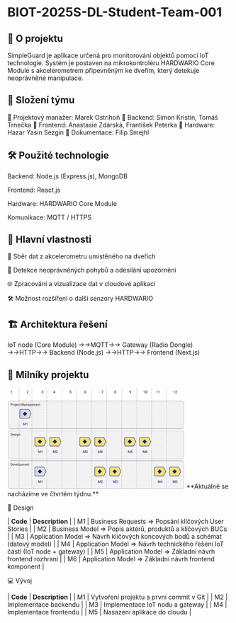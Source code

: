 # BIOT-2025S-DL-Student-Team-001

## 📌 O projektu

SimpleGuard je aplikace určená pro monitorování objektů pomocí IoT technologie. 
Systém je postaven na mikrokontroléru HARDWARIO Core Module s akcelerometrem připevněným ke dveřím,
který detekuje neoprávněné manipulace.

## 👥 Složení týmu

🔹 Projektový manažer: Marek Ostrihoň
🔹 Backend: Simon Kristín, Tomáš Trnečka
🔹 Frontend: Anastasie Zdárská, František Peterka
🔹 Hardware: Hazar Yasin Sezgin
🔹 Dokumentace: Filip Smejhl

## 🛠 Použité technologie

Backend: Node.js (Express.js), MongoDB

Frontend: React.js

Hardware: HARDWARIO Core Module

Komunikace: MQTT / HTTPS

## 🚀 Hlavní vlastnosti

📡 Sběr dat z akcelerometru umístěného na dveřích

🔔 Detekce neoprávněných pohybů a odesílání upozornění

🌐 Zpracování a vizualizace dat v cloudové aplikaci

🛠 Možnost rozšíření o další senzory HARDWARIO

## 🏗 Architektura řešení

IoT node (Core Module) →→MQTT→→ Gateway (Radio Dongle) →→HTTP→→ Backend (Node.js) →→HTTP→→ Frontend (Next.js) 

## 📅 Milníky projektu
 <img src="/BIOT.png" width="400px">
**Aktuálně se nacházíme ve čtvrtém týdnu.**

🎨 Design

| **Code** | **Description** |
| M1 | Business Requests ⇒ Popsání klíčových User Stories  |
| M2 | Business Model ⇒ Popis aktérů, produktů a klíčových BUCs |
| M3 | Application Model ⇒ Návrh klíčových koncových bodů a schémat (datový model)  |
| M4 | Application Model ⇒ Návrh technického řešení IoT části (IoT node + gateway)  |
| M5 | Application Model ⇒ Základní návrh frontend rozhraní  |
| M6 | Application Model ⇒ Základní návrh frontend komponent  |

💻 Vývoj

| **Code** | **Description** |
| M1 | Vytvoření projektu a první commit v Git  |
| M2 | Implementace backendu  |
| M3 | Implementace IoT nodu a gateway  |
| M4 | Implementace frontendu  |
| M5 | Nasazení aplikace do cloudu  |

